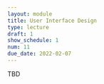 ```yaml
---
layout: module
title: User Interface Design
type: lecture
draft: 1
show_schedule: 1
num: 11
due_date: 2022-02-07
---
```


TBD